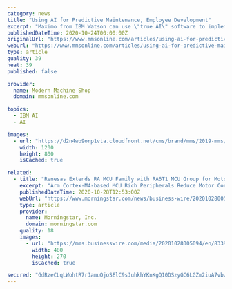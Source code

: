 ```yaml
---
category: news
title: "Using AI for Predictive Maintenance, Employee Development"
excerpt: "Maximo from IBM Watson can use \"true AI\" software to implement predictive maintenance and AR-assisted repair using the sensors that come standard on CNC machine tools. According to Dr. Stephan Biller, vice president of product management at IBM Watson and ..."
publishedDateTime: 2020-10-24T00:00:00Z
originalUrl: "https://www.mmsonline.com/articles/using-ai-for-predictive-maintenance-employee-development"
webUrl: "https://www.mmsonline.com/articles/using-ai-for-predictive-maintenance-employee-development"
type: article
quality: 39
heat: 39
published: false

provider:
  name: Modern Machine Shop
  domain: mmsonline.com

topics:
  - IBM AI
  - AI

images:
  - url: "https://d2n4wb9orp1vta.cloudfront.net/cms/brand/mms/2019-mms/mms-0819-feature-ibm-1.jpg;maxWidth=1200"
    width: 1200
    height: 800
    isCached: true

related:
  - title: "Renesas Extends RA MCU Family with RA6T1 MCU Group for Motor Control and AI-based Endpoint Predictive Maintenance"
    excerpt: "Arm Cortex-M4-based MCU Rich Peripherals Reduce Motor Control BOM Cost and Supports Predictive Maintenance Solution with Google’s TensorFlow Lite for Microcontrollers Renesas Electronics Corporation (TSE:6723),"
    publishedDateTime: 2020-10-28T12:53:00Z
    webUrl: "https://www.morningstar.com/news/business-wire/20201028005094/renesas-extends-ra-mcu-family-with-ra6t1-mcu-group-for-motor-control-and-ai-based-endpoint-predictive-maintenance"
    type: article
    provider:
      name: Morningstar, Inc.
      domain: morningstar.com
    quality: 18
    images:
      - url: "https://mms.businesswire.com/media/20201028005094/en/833931/4/Renesas_ra6t1.jpg"
        width: 480
        height: 270
        isCached: true

secured: "GdRzeCLqLWohtR7rJamuOjoSElC9sJuhkhYKnKgQ10DSzyGC6LGZm2iuA7vbwcyva6heGxNKEBBfAauFQusP2uV5ejFYsQaMO+oKcQuHqBN9RzuUeIttWFBbRmHC8yLxATPJE0eaAgK/9UlUsbcLZon5aH2iLA8We7YDXOdudJDUX8c4PuFSJVotMNqvPej/rVDnc2DOUM0dBZ1H4gofMA16n15TxPJWZwe5kJ53H3PlcYJjHcr0AH4speZLVI4uxm90tSv87nEXx6n2ijok64PrH50lWKtCZnDKf8KE1aOjhbUdljIUGj6VBo19n0btXyiJB0TOMfRismuiG8uX71G5YfceKNBHC0rvlSkB61k=;csxTGOQJMUPAg2nS+PqsGg=="
---
```


